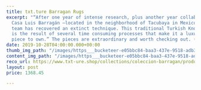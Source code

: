 ```yaml
---
title: txt.ture Barragan Rugs
excerpt: "“After one year of intense research, plus another year collaborating with
  Casa Luis Barragán —located in the neighborhood of Tacubaya in Mexico City— txt.ure
  team has recovered an extinct technique. This traditional Turkish Knot technique
  is the result of several time consuming processes that make it a luxurious design-craft
  piece to own.” The pieces are extraordinary and worth checking out. (CJN) "
date: 2019-10-28T04:00:00.000+00:00
thumb_img_path: "/images/https___bucketeer-e05bbc84-baa3-437e-9518-adb32be77984.s3.amazonaws.com_public_images_1092d66e-3fb6-47fb-9a31-c2e9e2a13a4a_1396x1116.jpg"
content_img_path: "/images/https___bucketeer-e05bbc84-baa3-437e-9518-adb32be77984.s3.amazonaws.com_public_images_1092d66e-3fb6-47fb-9a31-c2e9e2a13a4a_1396x1116-1.jpg"
reco_url: https://www.txt-ure.shop/collections/coleccion-barragan/products/barragan-nude?variant=30146493349976
layout: post
price: 1368.45

---
```

